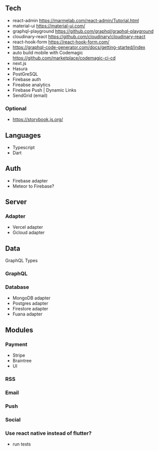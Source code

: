 ## Tech

- react-admin https://marmelab.com/react-admin/Tutorial.html
- material-ui https://material-ui.com/
- graphql-playground https://github.com/graphql/graphql-playground
- cloudinary-react https://github.com/cloudinary/cloudinary-react
- react-hook-form https://react-hook-form.com/
- https://graphql-code-generator.com/docs/getting-started/index
- auto build mobile with Codemagic https://github.com/marketplace/codemagic-ci-cd
- next.js
- Hasura
- PostGreSQL
- Firebase auth
- Fireabse analytics
- Firebase Push | Dynamic Links
- SendGrid (email)

### Optional

- https://storybook.js.org/

## Languages

- Typescript
- Dart

## Auth

- Firebase adapter
- Meteor to Firebase?

## Server

### Adapter

- Vercel adapter
- Gcloud adapter

## Data

GraphQL Types

### GraphQL

### Database

- MongoDB adapter
- Postgres adapter
- Firestore adapter
- Fuana adapter

## Modules

### Payment

- Stripe
- Braintree
- UI

### RSS

### Email

### Push

### Social

### Use react native instead of flutter?

- run tests
